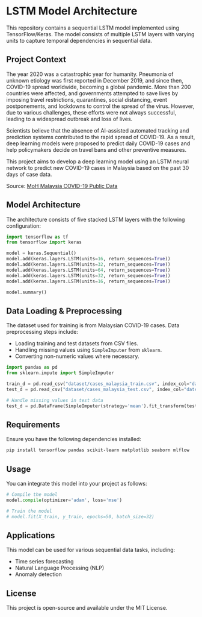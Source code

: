 # LSTM Model Architecture

This repository contains a sequential LSTM model implemented using TensorFlow/Keras. The model consists of multiple LSTM layers with varying units to capture temporal dependencies in sequential data.

## Project Context

The year 2020 was a catastrophic year for humanity. Pneumonia of unknown etiology was first reported in December 2019, and since then, COVID-19 spread worldwide, becoming a global pandemic. More than 200 countries were affected, and governments attempted to save lives by imposing travel restrictions, quarantines, social distancing, event postponements, and lockdowns to control the spread of the virus. However, due to various challenges, these efforts were not always successful, leading to a widespread outbreak and loss of lives.

Scientists believe that the absence of AI-assisted automated tracking and prediction systems contributed to the rapid spread of COVID-19. As a result, deep learning models were proposed to predict daily COVID-19 cases and help policymakers decide on travel bans and other preventive measures. 

This project aims to develop a deep learning model using an LSTM neural network to predict new COVID-19 cases in Malaysia based on the past 30 days of case data.

Source: [MoH Malaysia COVID-19 Public Data](https://github.com/MoH-Malaysia/covid19-public)

## Model Architecture

The architecture consists of five stacked LSTM layers with the following configuration:

```python
import tensorflow as tf
from tensorflow import keras

model = keras.Sequential()
model.add(keras.layers.LSTM(units=16, return_sequences=True))
model.add(keras.layers.LSTM(units=32, return_sequences=True))
model.add(keras.layers.LSTM(units=64, return_sequences=True))
model.add(keras.layers.LSTM(units=32, return_sequences=True))
model.add(keras.layers.LSTM(units=16, return_sequences=True))

model.summary()
```

## Data Loading & Preprocessing

The dataset used for training is from Malaysian COVID-19 cases. Data preprocessing steps include:
- Loading training and test datasets from CSV files.
- Handling missing values using `SimpleImputer` from `sklearn`.
- Converting non-numeric values where necessary.

```python
import pandas as pd
from sklearn.impute import SimpleImputer

train_d = pd.read_csv("dataset/cases_malaysia_train.csv", index_col="date")
test_d = pd.read_csv("dataset/cases_malaysia_test.csv", index_col="date")

# Handle missing values in test data
test_d = pd.DataFrame(SimpleImputer(strategy='mean').fit_transform(test_d), columns=train_d.columns)
```

## Requirements
Ensure you have the following dependencies installed:

```bash
pip install tensorflow pandas scikit-learn matplotlib seaborn mlflow
```

## Usage
You can integrate this model into your project as follows:

```python
# Compile the model
model.compile(optimizer='adam', loss='mse')

# Train the model
# model.fit(X_train, y_train, epochs=50, batch_size=32)
```

## Applications
This model can be used for various sequential data tasks, including:
- Time series forecasting
- Natural Language Processing (NLP)
- Anomaly detection

## License
This project is open-source and available under the MIT License.

